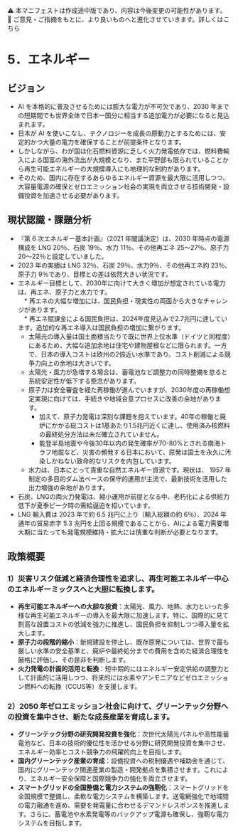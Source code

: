 ⚠️ 本マニフェストは作成途中版であり、内容は今後変更の可能性があります。  
💬 ご意見・ご指摘をもとに、より良いものへと進化させていきます。詳しくはこちら

# 5．エネルギー

## ビジョン

* AI を本格的に普及させるためには膨大な電力が不可欠であり、2030 年までの短期間でも世界全体で日本一国分に相当する追加電力が必要になると見込まれます。  
* 日本が AI を使いこなし、テクノロジーを成長の原動力とするためには、安定的かつ大量の電力を確保することが前提条件となります。  
* しかしながら、わが国は化石燃料資源に乏しく火力発電依存では、燃料費輸入による国富の海外流出が大規模となり、また平野部も限られていることから再生可能エネルギーの大規模導入にも地理的な制約があります。  
* そのため、国内に存在するあらゆるエネルギー資源を最大限に活用しつつ、大容量電源の確保とゼロエミッション社会の実現を両立させる技術開発・設備投資を加速させる必要があります。

## 現状認識・課題分析

* 『第 6 次エネルギー基本計画』（2021 年閣議決定）は、2030 年時点の電源構成を LNG 20％、石炭 19％、水力 11％、その他再エネ 25〜27％、原子力 20〜22％と設定していました。  
* 2023 年の実績は LNG 32％、石炭 29％、水力9％、その他再エネ約 23％、原子力 9％であり、目標との差は依然大きい状況です。  
* エネルギー目標として、2030年に向けて大きく増加が想定されている電力は、再エネ、原子力と水力です。  
　* 再エネの大幅な増加には、国民負担・現実性の両面から大きなチャレンジがあります。  
  　* 再エネ賦課金による国民負担は、2024年度見込みで2.7兆円に達しています。追加的な再エネ導入は国民負担の増加に繋がります。  
    * 太陽光の導入量は国土面積当たりで既に世界上位水準（ドイツと同程度）にあるため、大幅な追加余地は住宅や建物屋根などに限られます。一方で、日本の導入コストは欧州の2倍近い水準であり、コスト削減による競争力向上の余地は大きいです。
    * 太陽光・風力が急増する場合は、蓄電池など調整力の同時整備を怠ると系統安定性が低下する懸念があります。  
  * 原子力は安全審査を経た再稼働が進んでいますが、2030年度の再稼働想定実現に向けては、手続きや地域合意プロセスに改善の余地があります。
    * 加えて、原子力発電は深刻な課題を抱えています。40年の稼働と廃炉にかかる総コストは1基あたり1.5兆円近くに達し、使用済み核燃料の最終処分方法は未だ確立されていません。
    * 能登半島地震や今後30年以内の発生確率が70-80%とされる南海トラフ地震など、災害の頻発する日本において、原発は国土を永久に汚染しかねない致命的なリスクを内包しています。
  * 水力は、日本にとって貴重な自然エネルギー資源です。現状は、 1957 年制定の多目的ダム法ベースの保守的運用が主流で、最新技術を活用した出力増強の余地があります。  
* 石炭、LNGの両火力発電は、縮小運用が前提となる中、老朽化による供給力低下が夏季ピーク時の需給逼迫を招いています。  
* LNG 輸入費は 2023 年で約 6.5 兆円に上り（輸入総額の約 6％）、2024 年通年の貿易赤字 5.3 兆円を上回る規模であることから、AIによる電力需要増大期に当たっても発電規模維持・拡大には慎重な判断が必要となります。

## 政策概要

### 1）災害リスク低減と経済合理性を追求し、再生可能エネルギー中心のエネルギーミックスへと大胆に転換します。
* **再生可能エネルギーへの大胆な投資**：太陽光、風力、地熱、水力といった多様な再生可能エネルギーの導入を最大限に加速します。特に、国際的に見て割高な設置コストの低減を強力に推進し、国民負担を抑制しつつ導入量を拡大します。
* **原子力の段階的縮小**：新規建設を停止し、既存原発については、世界で最も厳しい水準の安全基準と、廃炉や最終処分までの費用を含めた経済合理性を厳格に評価し、その是非を判断します。
* **火力発電の計画的活用と転換**：短中期的にはエネルギー安定供給の調整力として計画的に活用しつつ、将来的には水素やアンモニアなどゼロエミッション燃料への転換（CCUS等）を支援します。

### 2）2050 年ゼロエミッション社会に向けて、グリーンテック分野への投資を集中させ、新たな成長産業を育成します。
* **グリーンテック分野の研究開発投資を強化**：次世代太陽光パネルや高性能蓄電池など、日本の技術的優位性を活かせる分野に研究開発投資を集中させ、エネルギー効率とコスト競争力の飛躍的向上を目指します。
* **国内グリーンテック産業の育成**：設備投資への税制優遇や補助金を通じて、国内にグリーンテック関連産業の製造・開発拠点を集積させます。これにより、エネルギー安全保障と国際競争力の強化を両立させます。
* **スマートグリッドの全国整備と電力システムの強靭化**：スマートグリッドを全国規模で整備し、柔軟な電力システムを構築します。送電網強化で地域間の電力融通を進め、需要を発電量に合わせるデマンドレスポンスを推進します。さらに、蓄電池や水素発電等のバックアップ電源も確保し、強靭な電力システムを目指します。